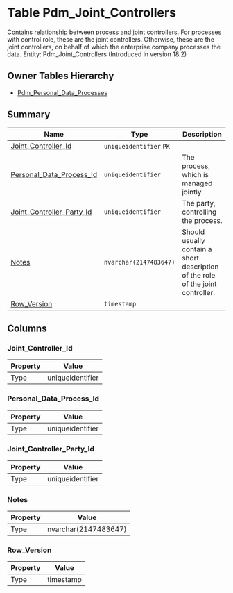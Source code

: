 # Table Pdm_Joint_Controllers

Contains relationship between process and joint controllers. For processes with control role, these are the joint controllers. Otherwise, these are the joint controllers, on behalf of which the enterprise company processes the data. Entity: Pdm_Joint_Controllers (Introduced in version 18.2)

## Owner Tables Hierarchy

* [Pdm_Personal_Data_Processes](Pdm_Personal_Data_Processes.md)

## Summary

| Name | Type | Description |
| - | - | --- |
|[Joint_Controller_Id](#joint_controller_id)|`uniqueidentifier` `PK`||
|[Personal_Data_Process_Id](#personal_data_process_id)|`uniqueidentifier` |The process, which is managed jointly.|
|[Joint_Controller_Party_Id](#joint_controller_party_id)|`uniqueidentifier` |The party, controlling the process.|
|[Notes](#notes)|`nvarchar(2147483647)` |Should usually contain a short description of the role of the joint controller.|
|[Row_Version](#row_version)|`timestamp` ||

## Columns

### Joint_Controller_Id

| Property | Value |
| - | - |
|Type|uniqueidentifier|

### Personal_Data_Process_Id

| Property | Value |
| - | - |
|Type|uniqueidentifier|

### Joint_Controller_Party_Id

| Property | Value |
| - | - |
|Type|uniqueidentifier|

### Notes

| Property | Value |
| - | - |
|Type|nvarchar(2147483647)|

### Row_Version

| Property | Value |
| - | - |
|Type|timestamp|


